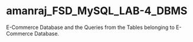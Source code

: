 # amanraj_FSD_MySQL_LAB-4_DBMS
E-Commerce Database and the Queries from the Tables belonging to E-Commerce Database.
